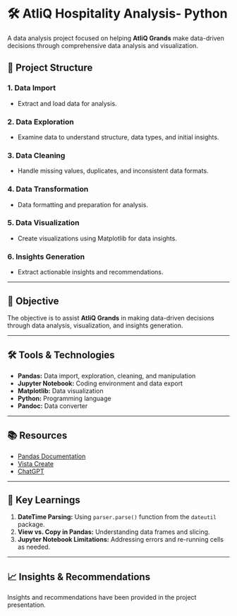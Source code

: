 # 🛠️ AtliQ Hospitality Analysis- Python

A data analysis project focused on helping **AtliQ Grands** make data-driven decisions through comprehensive data analysis and visualization.

## 📂 Project Structure

### 1. Data Import
- Extract and load data for analysis.

### 2. Data Exploration
- Examine data to understand structure, data types, and initial insights.

### 3. Data Cleaning
- Handle missing values, duplicates, and inconsistent data formats.

### 4. Data Transformation
- Data formatting and preparation for analysis.

### 5. Data Visualization
- Create visualizations using Matplotlib for data insights.

### 6. Insights Generation
- Extract actionable insights and recommendations.

---

## 🎯 Objective

The objective is to assist **AtliQ Grands** in making data-driven decisions through data analysis, visualization, and insights generation.

---

## 🛠️ Tools & Technologies

- **Pandas:** Data import, exploration, cleaning, and manipulation
- **Jupyter Notebook:** Coding environment and data export
- **Matplotlib:** Data visualization
- **Python:** Programming language
- **Pandoc:** Data converter

---

## 📚 Resources

- [Pandas Documentation](https://pandas.pydata.org)
- [Vista Create](https://www.create.vista.com)
- [ChatGPT](https://www.chatgpt.com)

---

## 🚀 Key Learnings

1. **DateTime Parsing:** Using `parser.parse()` function from the `dateutil` package.
2. **View vs. Copy in Pandas:** Understanding data frames and slicing.
3. **Jupyter Notebook Limitations:** Addressing errors and re-running cells as needed.

---

## 📈 Insights & Recommendations

Insights and recommendations have been provided in the project presentation.

